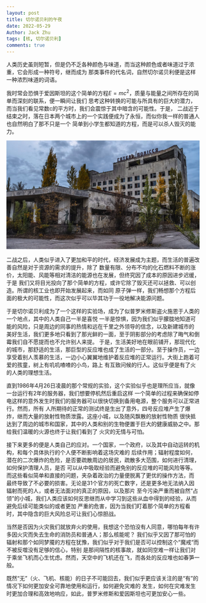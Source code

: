 ```yaml
---
layout: post
title: 切尔诺贝利的午夜
date: 2022-05-29
Author: Jack Zhu
tags: [核, 切尔诺贝利]
comments: true
---
```


人类历史虽则短暂，但是仍不乏各种颜色与味道，而当这种颜色或者味道过于浓重，它会形成一种符号，继而成为
那类事件的代名词，自然切尔诺贝利便是这样一种浓烈味道的词语。

我时常会恐惧于爱因斯坦的这个简单的方程$E=mc^2$，质量与能量之间所存在的简单而深刻的联系，便一瞬间让我们
思考这种转换的可能与所具有的巨大的潜力，而当我们看见常数c的平方时，我们会震惊于其中暗含的可能性。于是，
二战近于结束之时，落在日本两个城市上的一个实践便成为了永恒，而似你我一样的普通人也自然明白了那不只是一个
简单到小学生都知道的方程，而是可以杀人毁灭的能力。

![chelnobyl](../assets/images/chernobyl.jpg)

二战之后，人类似乎进入了更加和平的时代，经济发展成为主题，而生活的普遍改善自然是对于资源的需求的提升，除了
数量有限、分布不均的化石燃料不断的涨价，太阳能、风能等相对清洁的能源也在发展，但终究因了成本的原因进步迟缓，于是
我们又将目光投向了那个简单的方程，或许它除了毁灭还可以拯救、可以创造。所谓的核工业也即开始发展起来，而如同
原子弹一样，我们畅想那个方程后面的极大的可能性，而这次似乎可以毕其功于一役地解决能源问题。

于是切尔诺贝利成为了一个这样的实验场，成为了似普罗米修斯盗火施恩于人类的一个地点，其中的人类自己一半是喜悦
一半是惊惧，因为我们似乎朦胧地知道可能的风险，只是周边的同事的热情和远在千里之外领导的信念，以及新建城市的
美好生活，我们更多地只看到了那光鲜的一面，至于阴影部分的考虑除了晦气和倒霉我们自不愿提而也不允许别人来提。
于是，生活美好地在眼前铺开，那现代化的城市，那舒适的生活，那巨型的反应堆也成了生活的一部分。至于操作员，一边
享受着别人羡慕的生活，一边小心翼翼地维护着反应堆的正常运行。大街上跑着可爱的孩童，树上有叽叽喳喳的小鸟，路上
有互致问候的行人。这似乎便是有了火的人类的理想生活。

直到1986年4月26日凌晨的那个常规的实验，这个实验似乎也是理所应当，就像一台运行有2年的服务器，我们想要停机然后重启这样
一个简单的过程来确保如停电这样的意外发生时我们的服务器可以很快切换到备用电源，整个服务可以正常进行。然而，所有
人所期待的正常的测试终是生出了意外，四号反应堆产生了爆炸，继而大量的放射性物质泄露。这座小城，以及随风飘散的放射性物质
很快抵达到了周边的城市和国家，其中的人类和别的生物便置于巨大的健康威胁之中。那给我们温暖的火源也终于让我们看到了
火灾的无情与可怕。

接下来更多的便是人类自己的应对。一个国家，一个政府，以及其中自动运转的机构，和每个具体执行的个人便不断影响着这场灾难的
后续作用；辐射程度如何，潜在的二次爆炸的危险，是否要疏散周边的居民，疏散多大范围，如何进行清理，如何保护清理人员，是否
可以从中吸取经验而避免别的反应堆的可能风险等等。而这些看似简单和直接的问题，夹杂着政治的力量便脱离了更优的操作方法，而
最终导致了不必要的损害。无论是31个官方的死亡数字，还是更多地无法纳入因辐射而死的人，或者无法面对的真正的原因，以及那片
至今污染严重而被自然“占领”的小城，我们人类应该如何反思继而从中学习到这些从血中得到的经验，从而避免后续可能类似的或者更加
严重的危害，因为当我们盯着那个简单的方程看时，其中隐含的巨大风险总可让我们心惊胆战。

当然是否因为火灾我们就放弃火的使用，我想这个恐怕没有人同意，哪怕每年有许多因火灾而失去生命的消防员和普通人；那么核能呢？
我们似乎又因了那可怕的辐射和那个如同梦魇的方程在犹豫，我们似乎对于我们是否可以控制这个“魔戒“而不被反噬没有足够的信心，特别
是那间隔性的核事故，就如同空难一样让我们对于乘坐飞机而心生忧虑。然而，天空中的飞机还在飞，而各处的反应堆也如春笋一般。

既然“无”（火、飞机、核能）的日子不可能回去，我们似乎更应该关注的是“有”的情况下如何更加安全可靠地使用和运行，如何避免灾难的
发生，如何在灾难发生时更加合理和高效地响应，如此，普罗米修斯和爱因斯坦也可更加安心一些。
